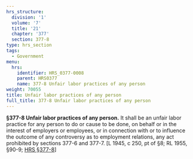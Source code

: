 ```yaml
---
hrs_structure:
  division: '1'
  volume: '7'
  title: '21'
  chapter: '377'
  section: 377-8
type: hrs_section
tags:
  - Government
menu:
  hrs:
    identifier: HRS_0377-0008
    parent: HRS0377
    name: 377-8 Unfair labor practices of any person
weight: 70055
title: Unfair labor practices of any person
full_title: 377-8 Unfair labor practices of any person
---
```

**§377-8 Unfair labor practices of any person.** It shall be an unfair labor practice for any person to do or cause to be done, on behalf or in the interest of employers or employees, or in connection with or to influence the outcome of any controversy as to employment relations, any act prohibited by sections 377-6 and 377-7\. [L 1945, c 250, pt of §8; RL 1955, §90-9; [HRS §377-8](/title-21/chapter-377/section-377-8/)]